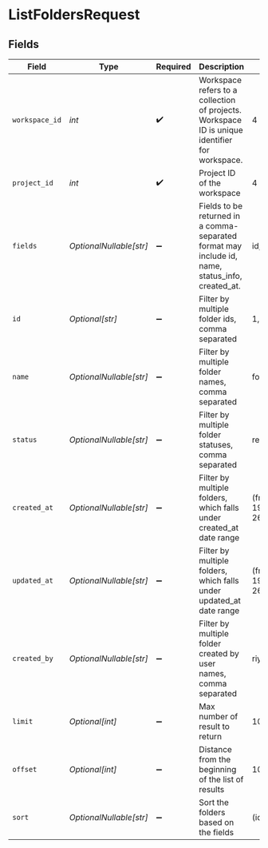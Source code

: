 # ListFoldersRequest


## Fields

| Field                                                                                            | Type                                                                                             | Required                                                                                         | Description                                                                                      | Example                                                                                          |
| ------------------------------------------------------------------------------------------------ | ------------------------------------------------------------------------------------------------ | ------------------------------------------------------------------------------------------------ | ------------------------------------------------------------------------------------------------ | ------------------------------------------------------------------------------------------------ |
| `workspace_id`                                                                                   | *int*                                                                                            | :heavy_check_mark:                                                                               | Workspace refers to a collection of projects. Workspace ID is unique identifier for workspace.   | 4                                                                                                |
| `project_id`                                                                                     | *int*                                                                                            | :heavy_check_mark:                                                                               | Project ID of the workspace                                                                      | 4                                                                                                |
| `fields`                                                                                         | *OptionalNullable[str]*                                                                          | :heavy_minus_sign:                                                                               | Fields to be returned in a comma-separated format may include id, name, status_info, created_at. | id,name                                                                                          |
| `id`                                                                                             | *Optional[str]*                                                                                  | :heavy_minus_sign:                                                                               | Filter by multiple folder ids, comma separated                                                   | 1,2,3                                                                                            |
| `name`                                                                                           | *OptionalNullable[str]*                                                                          | :heavy_minus_sign:                                                                               | Filter by multiple folder names, comma separated                                                 | folder_name1,folder_name2,folder_name3                                                           |
| `status`                                                                                         | *OptionalNullable[str]*                                                                          | :heavy_minus_sign:                                                                               | Filter by multiple folder statuses, comma separated                                              | ready,deleting                                                                                   |
| `created_at`                                                                                     | *OptionalNullable[str]*                                                                          | :heavy_minus_sign:                                                                               | Filter by multiple folders, which falls under created_at date range                              | (from:'2023-12-19T09:39:17.728Z',to:'2023-12-26T19:42:43.152Z')                                  |
| `updated_at`                                                                                     | *OptionalNullable[str]*                                                                          | :heavy_minus_sign:                                                                               | Filter by multiple folders, which falls under updated_at date range                              | (from:'2024-12-19T09:39:17.628Z',to:'2024-12-26T09:42:43.152Z')                                  |
| `created_by`                                                                                     | *OptionalNullable[str]*                                                                          | :heavy_minus_sign:                                                                               | Filter by multiple folder created by user names, comma separated                                 | riya,geeta                                                                                       |
| `limit`                                                                                          | *Optional[int]*                                                                                  | :heavy_minus_sign:                                                                               | Max number of result to return                                                                   | 10                                                                                               |
| `offset`                                                                                         | *Optional[int]*                                                                                  | :heavy_minus_sign:                                                                               | Distance from the beginning of the list of results                                               | 10                                                                                               |
| `sort`                                                                                           | *OptionalNullable[str]*                                                                          | :heavy_minus_sign:                                                                               | Sort the folders based on the fields                                                             | (id:asc),(name:asc)                                                                              |